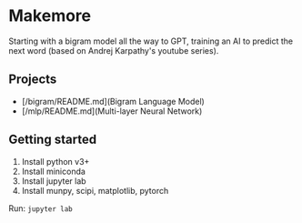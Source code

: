 # Makemore

Starting with a bigram model all the way to GPT, training an AI to predict the next word (based on Andrej Karpathy's youtube series).

## Projects

- [/bigram/README.md](Bigram Language Model)
- [/mlp/README.md](Multi-layer Neural Network)

## Getting started

1. Install python v3+
1. Install miniconda
1. Install jupyter lab
1. Install munpy, scipi, matplotlib, pytorch

Run: `jupyter lab`
